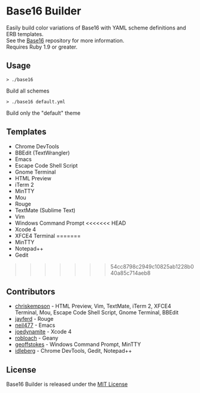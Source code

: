 # Base16 Builder
Easily build color variations of Base16 with YAML scheme definitions and ERB templates.  
See the [Base16](https://github.com/chriskempson/base16) repository for more information.  
Requires Ruby 1.9 or greater.

## Usage
    > ./base16
Build all schemes

    > ./base16 default.yml
Build only the "default" theme

## Templates
* Chrome DevTools
* BBEdit (TextWrangler)
* Emacs
* Escape Code Shell Script
* Gnome Terminal
* HTML Preview
* iTerm 2
* MinTTY 
* Mou
* Rouge
* TextMate (Sublime Text)
* Vim
* Windows Command Prompt
<<<<<<< HEAD
* Xcode 4
* XFCE4 Terminal 
=======
* MinTTY
* Notepad++
* Gedit
>>>>>>> 54cc8798c2949c10825ab1228b040a85c714aeb8

## Contributors
* [chriskempson](https://github.com/chriskempson) - HTML Preview, Vim, TextMate, iTerm 2, XFCE4 Terminal, Mou, Escape Code Shell Script, Gnome Terminal, BBEdit
* [jayferd](https://github.com/jayferd) - Rouge
* [neil477](https://github.com/neil477) - Emacs
* [joedynamite](https://github.com/joedynamite) - Xcode 4
* [robloach](https://github.com/robloach) - Geany
* [geoffstokes](https://github.com/geoffstokes) - Windows Command Prompt, MinTTY
* [idleberg](https://github.com/idleberg) - Chrome DevTools, Gedit, Notepad++

## License
Base16 Builder is released under the [MIT License](https://github.com/chriskempson/base16-builder/blob/master/LICENSE.md)
